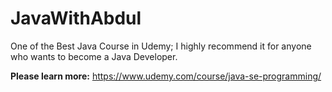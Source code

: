 # JavaWithAbdul

One of the Best Java Course in Udemy; I highly recommend it for anyone who wants to become a Java Developer.

**Please learn more:** https://www.udemy.com/course/java-se-programming/

